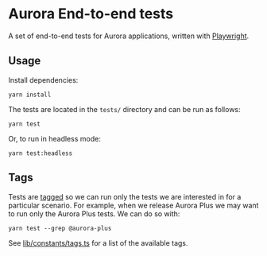 # Aurora End-to-end tests

A set of end-to-end tests for Aurora applications, written with
[Playwright](https://playwright.dev/).

## Usage

Install dependencies:

```text
yarn install
```

The tests are located in the `tests/` directory and can be run as follows:

```text
yarn test
```

Or, to run in headless mode:

```text
yarn test:headless
```

## Tags

Tests are [tagged](https://playwright.dev/docs/test-annotations#tag-tests) so
we can run only the tests we are interested in for a particular scenario. For
example, when we release Aurora Plus we may want to run only the Aurora Plus
tests. We can do so with:

```text
yarn test --grep @aurora-plus
```

See [lib/constants/tags.ts](./lib/constants/tags.ts) for a list of the available
tags.
